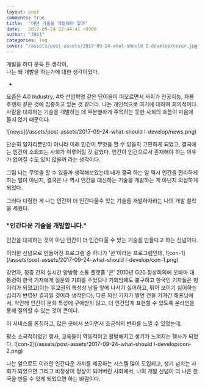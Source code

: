 ```yaml
---
layout: post
comments: true
title:  "어떤 기술을 개발해야 할까"
date:   2017-09-24 22:44:41 +0900
author: "J911"
categories: log
cover: "/assets/post-assets/2017-09-24-what-should I-develop/cover.jpg"
---
```

개발을 하다 문득 든 생각이,   
나는 왜 개발을 하는가에 대한 생각이었다.

-

요즘은 4.0 Industry, 4차 산업혁명 같은 단어들이 떠오르면서 사회가 인공지능, 자율주행차 같은 것에 집중하고 있는 것 같더라. 나는 개인적으로 여기에 대하여 회의적이다. 사람을 대체하는 기술을 개발하는 데 무분별하게 주목하는 듯한 사회의 흐름이 마음에 들지 않기 때문이다.

![news](/assets/post-assets/2017-09-24-what-should I-develop/news.png)

단순히 일자리뿐만이 아니라 미래 인간이 무엇을 할 수 있을지 고민하게 되었고, 결국에는 인간이 소외되는 사회가 이루어질 것 같았다. 인간이 인간으로서 존재해야 하는 이유가 없어질 수도 있지 않을까 라는 생각이다. 


그럼 나는 무엇을 할 수 있을까 생각해보았는데 내가 결국 하는 일 역시 인간을 편리하게 하는 일이 아닌지, 결국은 나 역시 인간을 대신하는 기술을 개발하는 게 아닌지 의심하게 되었다.


그러다 다짐한 게 나는 인간이 더 인간다울수 있는 기술을 개발하자라는 나의 개발 철학을 세웠다. 


### "인간다운 기술을 개발합니다."


인간을 대체하는 것이 아닌 인간이 더 인간다울 수 있는 기술을 만들다고 하는 신념이다.


이러한 신념으로 만들어진 프로그램 중 하나가 '콘'이라는 프로그램인데,
![con-1](/assets/post-assets/2017-09-24-what-should I-develop/con-1.png)


강연자, 청중 간의 실시간 양방향 소통 플랫폼 '콘'
2010년 G20 정상회의에 오바마 대통령이 한국 기자에게 질문의 기회를 주었으나 기회임에도 불구하고 한국인 기자들은 벙어리가 되었고(이는 유교권의 특성상 남들 앞에 나서기 싫어하고, 튀어 보이기 싫어하는 심리가 반영된 결과일 것이라 생각한다), 다른 외신 기자가 발언 건을 가져간 해프닝에서, 착안해 인간이 문화 특성에 구애받지 않고, 더 인간답게 표현할 수 있도록 온라인을 통해 질의할 수 있는 것이 콘이다.

이 서비스를 론칭하고, 많은 곳에서 쓰이면서 조금씩의 변화를 느낄 수 있었는데, 


평소 소극적이었던 행사, 교육들이 역동적이고 활발해지고 생기가 느껴지는 행사가 되었다.
![con-2](/assets/post-assets/2017-09-24-what-should I-develop/con-2.png)


나는 앞으로도 이러한 인간다운 가치를 제공하는 시스템 많이 도입되고, 생기 넘치는 사회가 되었으면 그리고 비정상이 정상이 되어버린 사회에서, 나의 개발 신념이 더 나은 한국을 만들 수 있게 되었으면 하는 바람이다.